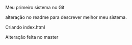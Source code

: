Meu primeiro sistema no Git

alteração no readme para descrever melhor meu sistema.

Criando index.html

Alteração feita no master

